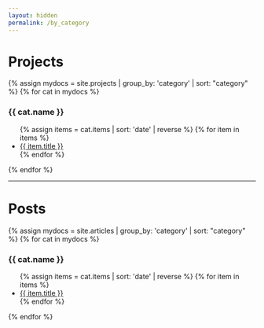 ```yaml
---
layout: hidden
permalink: /by_category
---
```

# Projects
{% assign mydocs = site.projects | group_by: 'category' | sort: "category" %}
{% for cat in mydocs %}
<h3>{{ cat.name }}</h3>
  <ul>
      {% assign items = cat.items | sort: 'date' | reverse %}
      {% for item in items %}
        <li><a href="{{ item.url }}">{{ item.title }}</a></li>
      {% endfor %}
  </ul>
{% endfor %}

<br>

----

# Posts

{% assign mydocs = site.articles | group_by: 'category' | sort: "category" %}
{% for cat in mydocs %}
<h3>{{ cat.name }}</h3>
  <ul>
      {% assign items = cat.items | sort: 'date' | reverse %}
      {% for item in items %}
        <li><a href="{{ item.url }}">{{ item.title }}</a></li>
      {% endfor %}
  </ul>
{% endfor %}
